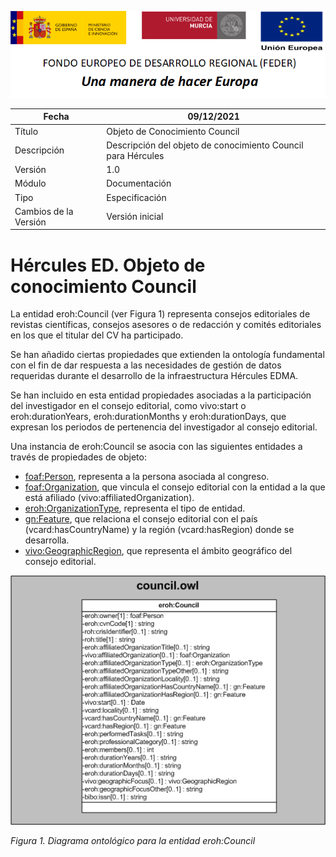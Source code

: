 ![](../../Docs/media/CabeceraDocumentosMD.png)

| Fecha         | 09/12/2021                                                   |
| ------------- | ------------------------------------------------------------ |
|Título|Objeto de Conocimiento Council| 
|Descripción|Descripción del objeto de conocimiento Council para Hércules|
|Versión|1.0|
|Módulo|Documentación|
|Tipo|Especificación|
|Cambios de la Versión|Versión inicial|

# Hércules ED. Objeto de conocimiento Council

La entidad eroh:Council (ver Figura 1) representa consejos editoriales de revistas científicas, consejos asesores o de redacción y comités editoriales en los que el titular del CV ha participado.

Se han añadido ciertas propiedades que extienden la ontología fundamental con el fin de dar respuesta a las necesidades de gestión de datos requeridas durante el desarrollo de la infraestructura Hércules EDMA.

Se han incluido en esta entidad propiedades asociadas a la participación del investigador en el consejo editorial, como vivo:start o eroh:durationYears, eroh:durationMonths y eroh:durationDays, que expresan los periodos de pertenencia del investigador al consejo editorial. 

Una instancia de eroh:Council se asocia con las siguientes entidades a través de propiedades de objeto:

- [foaf:Person](https://github.com/HerculesCRUE/Commons-ED-MA/tree/main/ObjetosDeConocimiento/Person), representa a la persona asociada al congreso.
- [foaf:Organization](https://github.com/HerculesCRUE/Commons-ED-MA/tree/main/ObjetosDeConocimiento/Organization), que vincula el consejo editorial con la entidad a la que está afiliado (vivo:affiliatedOrganization).
- [eroh:OrganizationType](https://github.com/HerculesCRUE/Commons-ED-MA/tree/main/ObjetosDeConocimiento/OrganizationType), representa el tipo de entidad.
- [gn:Feature](https://github.com/HerculesCRUE/Commons-ED-MA/tree/main/ObjetosDeConocimiento/Feature), que relaciona el consejo editorial con el país (vcard:hasCountryName) y la región (vcard:hasRegion) donde se desarrolla.
- [vivo:GeographicRegion](https://github.com/HerculesCRUE/Commons-ED-MA/tree/main/ObjetosDeConocimiento/GeographicRegion), que representa el ámbito geográfico del consejo editorial.

![](../../Docs/media/ObjetosDeConocimiento/Council.png)

*Figura 1. Diagrama ontológico para la entidad eroh:Council*
